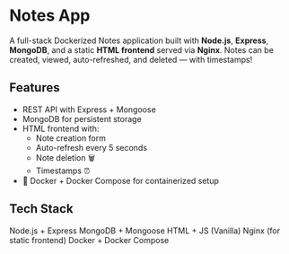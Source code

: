 # Notes App

A full-stack Dockerized Notes application built with **Node.js**, **Express**, **MongoDB**, and a static **HTML frontend** served via **Nginx**. Notes can be created, viewed, auto-refreshed, and deleted — with timestamps!

## Features

- REST API with Express + Mongoose
- MongoDB for persistent storage
- HTML frontend with:
  - Note creation form
  - Auto-refresh every 5 seconds
  - Note deletion 🗑
  - Timestamps ⏰
- 🐳 Docker + Docker Compose for containerized setup

## Tech Stack

Node.js + Express
MongoDB + Mongoose
HTML + JS (Vanilla)
Nginx (for static frontend)
Docker + Docker Compose